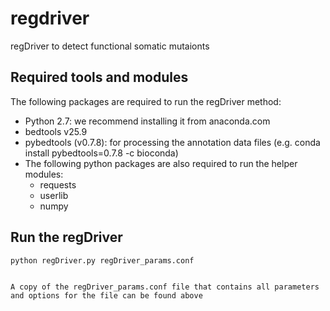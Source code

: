 # regdriver
regDriver to detect functional somatic mutaionts

## Required tools and modules

The following packages are required to run the regDriver method:
- Python 2.7: we recommend installing it from anaconda.com
- bedtools v25.9
- pybedtools (v0.7.8): for processing the annotation data files (e.g. conda install pybedtools=0.7.8 -c bioconda)
- The following python packages are also required to run the helper modules:
	- requests
	- userlib 
	- numpy
	

## Run the regDriver

	python regDriver.py regDriver_params.conf


	A copy of the regDriver_params.conf file that contains all parameters and options for the file can be found above 

